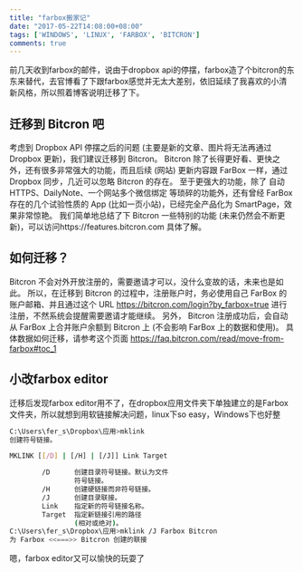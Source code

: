 ```yaml
---
title: "farbox搬家记"
date: "2017-05-22T14:08:00+08:00"
tags: ['WINDOWS', 'LINUX', 'FARBOX', 'BITCRON']
comments: true
---
```



前几天收到farbox的邮件，说由于dropbox api的停摆，farbox造了个bitcron的东东来替代，去官博看了下跟farbox感觉并无太大差别，依旧延续了我喜欢的小清新风格，所以照着博客说明迁移了下。
## 迁移到 Bitcron 吧

考虑到 Dropbox API 停摆之后的问题 (主要是新的文章、图片将无法再通过 Dropbox 更新)，我们建议迁移到 Bitcron。
Bitcron 除了长得更好看、更快之外，还有很多非常强大的功能，而且后续 (网站) 更新内容跟 FarBox 一样，通过 Dropbox 同步，几近可以忽略 Bitcron 的存在。
至于更强大的功能，除了 自动 HTTPS、DailyNote、一个网站多个微信绑定 等琐碎的功能外，还有曾经 FarBox 存在的几个试验性质的 App (比如一页小站)，已经完全产品化为 SmartPage，效果非常惊艳。
我们简单地总结了下 Bitcron 一些特别的功能 (未来仍然会不断更新)，可以访问https://features.bitcron.com 具体了解。

## 如何迁移？

Bitcron 不会对外开放注册的，需要邀请才可以，没什么变故的话，未来也是如此。
所以，在迁移到 Bitcron 的过程中，注册账户时，务必使用自己 FarBox 的账户邮箱、并且通过这个 URL https://bitcron.com/login?by_farbox=true 进行注册，不然系统会提醒需要邀请才能继续。
另外， Bitcron 注册成功后，会自动从 FarBox 上合并账户余额到 Bitcron 上 (不会影响 FarBox 上的数据和使用)。
具体数据如何迁移，请参考这个页面 https://faq.bitcron.com/read/move-from-farbox#toc_1

## 小改farbox editor
迁移后发现farbox editor用不了，在dropbox应用文件夹下单独建立的是Farbox文件夹，所以就想到用软链接解决问题，linux下so easy，Windows下也好整
```bash
C:\Users\fer_s\Dropbox\应用>mklink
创建符号链接。

MKLINK [[/D] | [/H] | [/J]] Link Target

        /D      创建目录符号链接。默认为文件
                符号链接。
        /H      创建硬链接而非符号链接。
        /J      创建目录联接。
        Link    指定新的符号链接名称。
        Target  指定新链接引用的路径
                (相对或绝对)。
C:\Users\fer_s\Dropbox\应用>mklink /J Farbox Bitcron
为 Farbox <<===>> Bitcron 创建的联接
```
嗯，farbox editor又可以愉快的玩耍了
